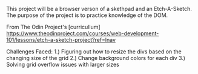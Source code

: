 This project will be a browser verson of a skethpad and an Etch-A-Sketch. The purpose of the project is to practice knowledge of the DOM. 

From The Odin Project's [curricullum]
https://www.theodinproject.com/courses/web-development-101/lessons/etch-a-sketch-project?ref=lnav

Challenges Faced: 
    1.) Figuring out how to resize the divs based on the changing size of the grid 
    2.) Change background colors for each div 
    3.) Solving grid overflow issues with larger sizes

